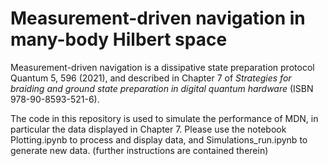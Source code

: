 # Measurement-driven navigation in many-body Hilbert space

Measurement-driven navigation is a dissipative state preparation protocol Quantum 5, 596 (2021), and described in Chapter 7 of *Strategies for braiding and ground state preparation in digital quantum hardware*  (ISBN 978-90-8593-521-6).

The code in this repository is used to simulate the performance of MDN, in particular the data displayed in Chapter 7. Please use the notebook Plotting.ipynb to process and display data, and Simulations_run.ipynb to generate new data. (further instructions are contained therein)